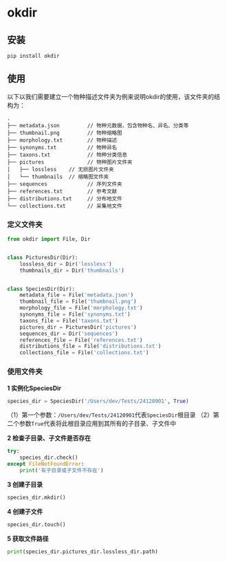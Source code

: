 # okdir

## 安装

```shell
pip install okdir
```

## 使用

以下以我们需要建立一个物种描述文件夹为例来说明okdir的使用，该文件夹的结构为：

```
.
├── metadata.json         // 物种元数据，包含物种名、异名、分类等
├── thumbnail.png         // 物种缩略图
├── morphology.txt        // 物种描述
├── synonyms.txt          // 物种异名
├── taxons.txt            // 物种分类信息
├── pictures              // 物种图片文件夹
│   ├── lossless    // 无损图片文件夹
│   └── thumbnails  // 缩略图文件夹
├── sequences             // 序列文件夹
├── references.txt        // 参考文献
├── distributions.txt     // 分布地文件
└── collections.txt       // 采集地文件
```

### 定义文件夹

```python
from okdir import File, Dir


class PicturesDir(Dir):
    lossless_dir = Dir('lossless')
    thumbnails_dir = Dir('thumbnails')


class SpeciesDir(Dir):
    metadata_file = File('metadata.json')
    thumbnail_file = File('thumbnail.png')
    morphology_file = File('morphology.txt')
    synonyms_file = File('synonyms.txt')
    taxons_file = File('taxons.txt')
    pictures_dir = PicturesDir('pictures')
    sequences_dir = Dir('sequences')
    references_file = File('references.txt')
    distributions_file = File('distributions.txt')
    collections_file = File('collections.txt')
```

### 使用文件夹

**1 实例化SpeciesDir**

```python
species_dir = SpeciesDir('/Users/dev/Tests/24120901', True)
```

（1）第一个参数：`/Users/dev/Tests/24120901`代表`SpeciesDir`根目录
（2）第二个参数`True`代表将此根目录应用到其所有的子目录、子文件中

**2 检查子目录、子文件是否存在**

```python
try:
    species_dir.check()
except FileNotFoundError:
    print('有子目录或子文件不存在')
```

**3 创建子目录**

```python
species_dir.mkdir()
```

**4 创建子文件**

```python
species_dir.touch()
```

**5 获取文件路径**

```python
print(species_dir.pictures_dir.lossless_dir.path)
```